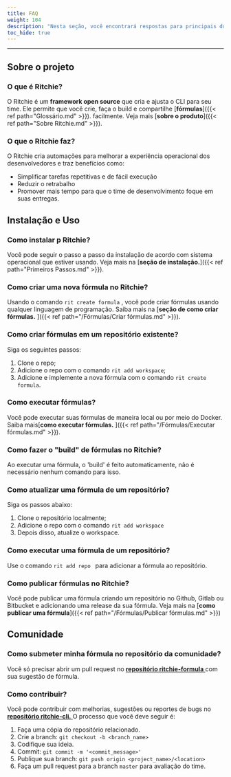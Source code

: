 ```yaml
---
title: FAQ
weight: 104
description: "Nesta seção, você encontrará respostas para principais dúvidas sobre Ritchie."
toc_hide: true
---
```


---

## **Sobre o projeto**

### **O que é Ritchie?**

O Ritchie é um **framework open source** que cria e ajusta o CLI para seu time. Ele permite que você crie, faça o build e compartilhe [**fórmulas**]({{< ref path="Glossário.md" >}}).
facilmente. Veja mais [**sobre o produto**]({{< ref path="Sobre Ritchie.md" >}}).

### **O que o Ritchie faz?**

O Ritchie cria automações para melhorar a experiência operacional dos desenvolvedores e traz benefícios como:

- Simplificar tarefas repetitivas e de fácil execução
- Reduzir o retrabalho
- Promover mais tempo para que o time de desenvolvimento foque em suas entregas.

## **Instalação e Uso**

### **Como instalar p Ritchie?**

Você pode seguir o passo a passo da instalação de acordo com sistema operacional que estiver usando. Veja mais na [**seção de instalação.**]({{< ref path="Primeiros Passos.md" >}}).

### **Como criar uma nova fórmula no Ritchie?**

Usando o comando `rit create formula` , você pode criar fórmulas usando qualquer linguagem de programação. Saiba mais na [**seção de como criar fórmulas.** ]({{< ref path="/Fórmulas/Criar fórmulas.md" >}}).

### **Como criar fórmulas em um repositório existente?**

Siga os seguintes passos:

1. Clone o repo;
2. Adicione o repo com o comando `rit add workspace`;
3. Adicione e implemente a nova fórmula com o comando `rit create formula`.

### **Como executar fórmulas?**

Você pode executar suas fórmulas de maneira local ou por meio do Docker. Saiba mais[**como executar fórmulas.** ]({{< ref path="/Fórmulas/Executar fórmulas.md" >}}).

### **Como fazer o "build" de fórmulas no Ritchie?**

Ao executar uma fórmula, o 'build' é feito automaticamente, não é necessário nenhum comando para isso.

### **Como atualizar uma fórmula de um repositório?**

Siga os passos abaixo:

1. Clone o repositório localmente;
2. Adicione o repo com o comando `rit add workspace`
3. Depois disso, atualize o workspace.

### **Como executar uma fórmula de um repositório?**

Use o comando `rit add repo ` para adicionar a fórmula ao repositório.

### **Como publicar fórmulas no Ritchie?**

Você pode publicar uma fórmula criando um repositório no Github, Gitlab ou Bitbucket e adicionando uma release da sua fórmula. Veja mais na [**como publicar uma fórmula**]({{< ref path="/Fórmulas/Publicar fórmulas.md" >}})

## **Comunidade**

### **Como submeter minha fórmula no repositório da comunidade?**

Você só precisar abrir um pull request no [**repositório ritchie-formula** ](https://github.com/ZupIT/ritchie-formulas) com sua sugestão de fórmula.

### **Como contribuir?**

Você pode contribuir com melhorias, sugestões ou reportes de bugs no [**repositório ritchie-cli.** ](https://github.com/ZupIT/ritchie-cli) O processo que você deve seguir é:

1. Faça uma cópia do repositório relacionado.
2. Crie a branch: `git checkout -b <branch_name>`
3. Codifique sua ideia.
4. Commit: `git commit -m '<commit_message>'`
5. Publique sua branch: `git push origin <project_name>/<location>`
6. Faça um pull request para a branch `master` para avaliação do time.
